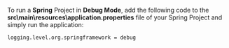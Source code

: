 To run a **Spring** Project in **Debug Mode**, add the following code to the **src\main\resources\application.properties** file of your Spring Project and simply run the application:

`logging.level.org.springframework = debug`